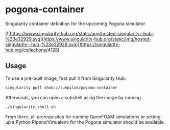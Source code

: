 # pogona-container
Singularity container definition for the upcoming Pogona simulator

[![https://www.singularity-hub.org/static/img/hosted-singularity--hub-%23e32929.svg](https://www.singularity-hub.org/static/img/hosted-singularity--hub-%23e32929.svg)](https://singularity-hub.org/collections/4128)

## Usage

To use a pre-built image, first pull it from Singularity Hub:

```bash
singularity pull shub://lumpiluk/pogona-container
```

Afterwards, you can open a subshell using the image by running

```bash
./singularity_shell.sh
```

From there, all prerequisites for running OpenFOAM simulations or setting up a Python Pipenv/Virtualenv for the Pogona simulator should be available.
